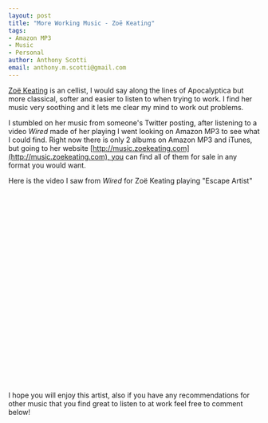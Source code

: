 ```yaml
--- 
layout: post
title: "More Working Music - Zoë Keating"
tags: 
- Amazon MP3
- Music
- Personal
author: Anthony Scotti
email: anthony.m.scotti@gmail.com
---
```

[Zoë Keating](http://en.wikipedia.org/wiki/Zo%C3%AB_Keating) is an cellist, I would say along the lines of Apocalyptica but more classical, softer and easier to listen to when trying to work. I find her music very soothing and it lets me clear my mind to work out problems.

I stumbled on her music from someone's Twitter posting, after listening to a video _Wired_ made of her playing I went looking on Amazon MP3 to see what I could find. Right now there is only 2 albums on Amazon MP3 and iTunes, but going to her website [http://music.zoekeating.com](http://music.zoekeating.com), you can find all of them for sale in any format you would want.

Here is the video I saw from _Wired_ for Zoë Keating playing "Escape Artist"

<object classid="clsid:d27cdb6e-ae6d-11cf-96b8-444553540000" width="640" height="385" codebase="http://download.macromedia.com/pub/shockwave/cabs/flash/swflash.cab#version=6,0,40,0"><param name="allowFullScreen" value="true" /><param name="allowscriptaccess" value="always" /><param name="src" value="http://www.youtube.com/v/yYrcXX4nWOA?fs=1&amp;hl=en_US&amp;hd=1&amp;color1=0x2b405b&amp;color2=0x6b8ab6" /><param name="allowfullscreen" value="true" /><embed type="application/x-shockwave-flash" width="640" height="385" src="http://www.youtube.com/v/yYrcXX4nWOA?fs=1&amp;hl=en_US&amp;hd=1&amp;color1=0x2b405b&amp;color2=0x6b8ab6" allowscriptaccess="always" allowfullscreen="true"></embed></object>

I hope you will enjoy this artist, also if you have any recommendations for other music that you find great to listen to at work feel free to comment below!
